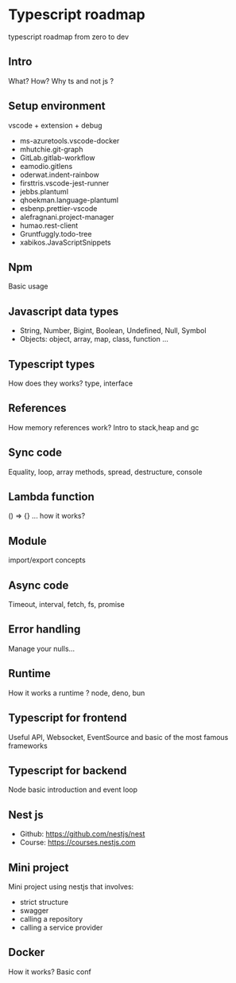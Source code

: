 # Typescript roadmap
typescript roadmap from zero to dev
## Intro
What? How? Why ts and not js ?
## Setup environment
vscode + extension + debug
- ms-azuretools.vscode-docker
- mhutchie.git-graph
- GitLab.gitlab-workflow
- eamodio.gitlens
- oderwat.indent-rainbow
- firsttris.vscode-jest-runner
- jebbs.plantuml
- qhoekman.language-plantuml
- esbenp.prettier-vscode
- alefragnani.project-manager
- humao.rest-client
- Gruntfuggly.todo-tree
- xabikos.JavaScriptSnippets
## Npm
Basic usage
## Javascript data types
- String, Number, Bigint, Boolean, Undefined, Null, Symbol
- Objects: object, array, map, class, function ...
## Typescript types
How does they works? type, interface
## References
How memory references work? Intro to stack,heap and gc
## Sync code
Equality, loop, array methods, spread, destructure, console
## Lambda function
() => {} ... how it works?
## Module
import/export concepts
## Async code
Timeout, interval, fetch, fs, promise
## Error handling
Manage your nulls...
## Runtime
How it works a runtime ? node, deno, bun
## Typescript for frontend
Useful API, Websocket, EventSource and basic of the most famous frameworks
## Typescript for backend
Node basic introduction and event loop
## Nest js
- Github: https://github.com/nestjs/nest
- Course: https://courses.nestjs.com
## Mini project
Mini project using nestjs that involves:
- strict structure
- swagger
- calling a repository
- calling a service provider
## Docker
How it works? Basic conf